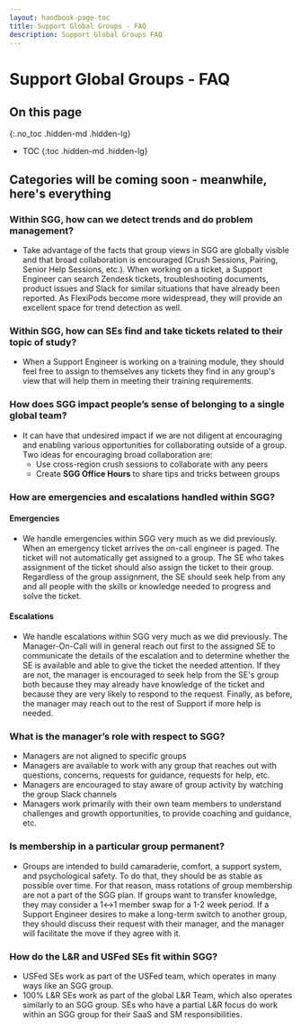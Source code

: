 ```yaml
---
layout: handbook-page-toc
title: Support Global Groups - FAQ
description: Support Global Groups FAQ
---
```


# Support Global Groups - FAQ
 
## On this page
{:.no_toc .hidden-md .hidden-lg}

- TOC
{:toc .hidden-md .hidden-lg}

## Categories will be coming soon - meanwhile, here's everything

### Within SGG, how can we detect trends and do problem management?

- Take advantage of the facts that group views in SGG are globally visible and
  that broad collaboration is encouraged (Crush Sessions, Pairing, Senior Help
  Sessions, etc.). When working on a ticket, a Support Engineer can search
  Zendesk tickets, troubleshooting documents, product issues and Slack for
  similar situations that have already been reported. As FlexiPods become more
  widespread, they will provide an excellent space for trend detection as well.

### Within SGG, how can SEs find and take tickets related to their topic of study?

- When a Support Engineer is working on a training module, they should feel
  free to assign to themselves any tickets they find in any group's view that
  will help them in meeting their training requirements.

### How does SGG impact people’s sense of belonging to a single global team?

- It can have that undesired impact if we are not diligent at encouraging and
  enabling various opportunities for collaborating outside of a group. Two
  ideas for encouraging broad collaboration are:
  - Use cross-region crush sessions to collaborate with any peers 
  - Create **SGG Office Hours** to share tips and tricks between groups

### How are emergencies and escalations handled within SGG?

#### Emergencies

- We handle emergencies within SGG very much as we did previously. When an
  emergency ticket arrives the on-call engineer is paged. The ticket will not
  automatically get assigned to a group. The SE who takes assignment of the
  ticket should also assign the ticket to their group. Regardless of the group
  assignment, the SE should seek help from any and all people with the skills
  or knowledge needed to progress and solve the ticket.

#### Escalations

- We handle escalations within SGG very much as we did previously. The
  Manager-On-Call will in general reach out first to the assigned SE to
  communicate the details of the escalation and to determine whether the SE is
  available and able to give the ticket the needed attention. If they are not,
  the manager is encouraged to seek help from the SE's group both because
  they may already have knowledge of the ticket and because they are very
  likely to respond to the request. Finally, as before, the manager may reach
  out to the rest of Support if more help is needed.

### What is the manager’s role with respect to SGG?

- Managers are not aligned to specific groups
- Managers are available to work with any group that reaches out with
  questions, concerns, requests for guidance, requests for help, etc.
- Managers are encouraged to stay aware of group activity by watching the group
  Slack channels
- Managers work primarily with their own team members to understand challenges
  and growth opportunities, to provide coaching and guidance, etc.

### Is membership in a particular group permanent?

- Groups are intended to build camaraderie, comfort, a support system, and
  psychological safety. To do that, they should be as stable as possible over
  time. For that reason, mass rotations of group membership are not a part of
  the SGG plan. If groups want to transfer knowledge, they may consider a 1↔1
  member swap for a 1-2 week period. If a Support Engineer desires to make a
  long-term switch to another group, they should discuss their request with
  their manager, and the manager will facilitate the move if they agree with
  it.

### How do the L&R and USFed SEs fit within SGG?

- USFed SEs work as part of the USFed team, which operates in many ways like
  an SGG group.
- 100% L&R SEs work as part of the global L&R Team, which also operates
  similarly to an SGG group. SEs who have a partial L&R focus do work within
  an SGG group for their SaaS and SM responsibilities.
